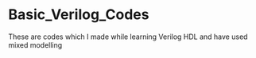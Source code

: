 # Basic_Verilog_Codes
These are codes which I made while learning Verilog HDL and have used mixed modelling
